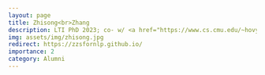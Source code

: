 ```yaml
---
layout: page
title: Zhisong<br>Zhang
description: LTI PhD 2023; co- w/ <a href="https://www.cs.cmu.edu/~hovy/">Ed Hovy</a>
img: assets/img/zhisong.jpg
redirect: https://zzsfornlp.github.io/
importance: 2
category: Alumni
---
```

